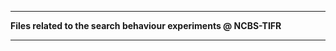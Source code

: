 *****************************************************************
**Files related to the search behaviour experiments @ NCBS-TIFR**
*****************************************************************